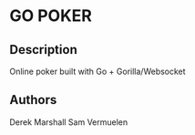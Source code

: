 # GO POKER
## Description
Online poker built with Go + Gorilla/Websocket

## Authors
Derek Marshall
Sam Vermuelen
